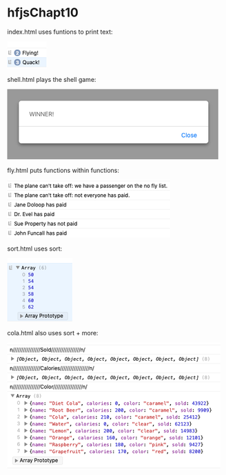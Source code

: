 # hfjsChapt10

index.html uses funtions to print text:

![alt index window](index.png)

shell.html plays the shell game:

![alt shell](shell.png)

fly.html puts functions within functions:

![alt fly](fly.png)

sort.html uses sort:

![alt sort](sort.png)

cola.html also uses sort + more:

![alt cola](cola2.png)
